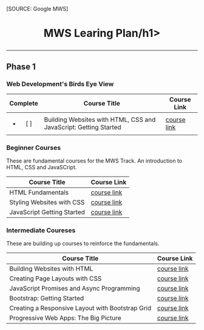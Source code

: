 <!-- ![Imgur](https://i.imgur.com/4CdZs87.jpg) -->
[SOURCE: Google MWS]

<h1 align="center">MWS Learing Plan/h1>

---

## Phase 1
  
### Web Development's Birds Eye View
  
| Complete                     | Course Title                                                      | Course Link                                  |
| ---                          | ---                                                               | ---                                          |
| <ul><li align="center">[ ] </li></ul> | Building Websites with HTML, CSS and JavaScript: Getting Started  | [course link](https://app.pluralsight.com/library/courses/html-css-javascript-getting-started-building-websites/table-of-contents) |
  
### Beginner Courses

These are fundamental courses for the MWS Track. An introduction to HTML, CSS and JavaSCript.

| Course Title                                          | Course Link                                  |
| ---                                                   | ---                                          |
| HTML Fundamentals                                     | [course link](https://app.pluralsight.com/library/courses/cf24be02-4875-4adb-a0dd-497e0235f47f) |
| Styling Websites with CSS                             | [course link](https://app.pluralsight.com/library/courses/594f58dd-6427-480e-a057-22ad2fdc2ec9) |
| JavaScript Getting Started                            | [course link](https://app.pluralsight.com/library/courses/804837c6-ac3c-4698-aebd-bc15f629e64e) |

### Intermediate Coureses

These are building up courses to reinforce the fundamentals.
  
| Course Title                                          | Course Link                                  |
| ---                                                   | ---                                          |
| Building Websites with HTML                           | [course link](https://app.pluralsight.com/library/courses/0aefb129-3974-439e-b583-0c75f95ae299) |
| Creating Page Layouts with CSS                        | [course link](https://app.pluralsight.com/library/courses/d0f7040a-01ea-45ea-b94d-f570016a306e) |
| JavaScript Promises and Async Programming             | [course link](https://app.pluralsight.com/library/courses/javascript-promises-async-programming)|
| Bootstrap: Getting Started                            | [course link](https://app.pluralsight.com/library/courses/bootstrap-getting-started)            |
| Creating a Responsive Layout with Bootstrap Grid      | [course link](https://app.pluralsight.com/library/courses/bootstrap-grid-creating-responsive-layout) |
| Progressive Web Apps: The Big Picture                 | [course link](https://app.pluralsight.com/library/courses/2f28c215-61f8-4c89-8d3f-9df5faa2773b) |
 
